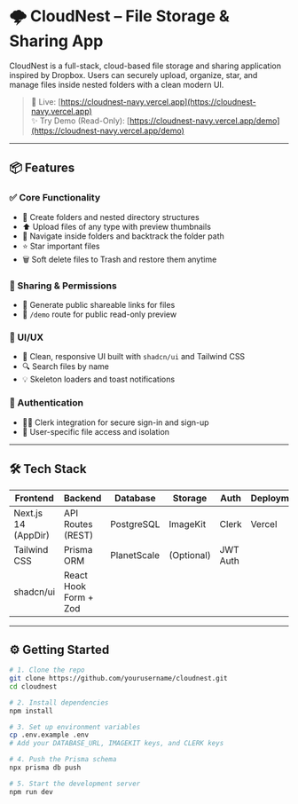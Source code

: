 # 🌩️ CloudNest – File Storage & Sharing App

CloudNest is a full-stack, cloud-based file storage and sharing application inspired by Dropbox. Users can securely upload, organize, star, and manage files inside nested folders with a clean modern UI.

> 🚀 Live: [https://cloudnest-navy.vercel.app](https://cloudnest-navy.vercel.app)  
> ✨ Try Demo (Read-Only): [https://cloudnest-navy.vercel.app/demo](https://cloudnest-navy.vercel.app/demo)

---

## 📦 Features

### ✅ Core Functionality
- 📁 Create folders and nested directory structures
- ⬆️ Upload files of any type with preview thumbnails
- 🔁 Navigate inside folders and backtrack the folder path
- ⭐ Star important files
- 🗑️ Soft delete files to Trash and restore them anytime

### 🧩 Sharing & Permissions
- 🔗 Generate public shareable links for files
- 🧪 `/demo` route for public read-only preview

### 🧠 UI/UX
- 🎯 Clean, responsive UI built with `shadcn/ui` and Tailwind CSS
- 🔍 Search files by name
- 💡 Skeleton loaders and toast notifications

### 🔐 Authentication
- 🧑‍💻 Clerk integration for secure sign-in and sign-up
- 👤 User-specific file access and isolation

---

## 🛠️ Tech Stack

| Frontend           | Backend             | Database     | Storage    | Auth     | Deployment |
|--------------------|---------------------|--------------|------------|----------|------------|
| Next.js 14 (AppDir)| API Routes (REST)   | PostgreSQL   | ImageKit   | Clerk    | Vercel     |
| Tailwind CSS       | Prisma ORM          | PlanetScale  | (Optional) | JWT Auth |            |
| shadcn/ui          | React Hook Form + Zod|              |            |          |            |

---

## ⚙️ Getting Started

```bash
# 1. Clone the repo
git clone https://github.com/yourusername/cloudnest.git
cd cloudnest

# 2. Install dependencies
npm install

# 3. Set up environment variables
cp .env.example .env
# Add your DATABASE_URL, IMAGEKIT keys, and CLERK keys

# 4. Push the Prisma schema
npx prisma db push

# 5. Start the development server
npm run dev
